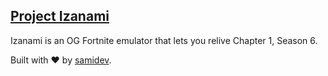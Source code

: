 ## [Project Izanami ](https://ssamideveloper.github.io/project-izanami/)


Izanami is an OG Fortnite emulator that lets you relive Chapter 1, Season 6.

Built with ❤️ by [samidev](https://www.youtube.com/@sg0hann).
